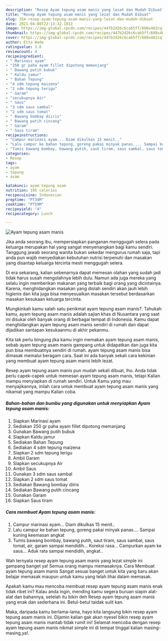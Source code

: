 ```yaml
---
description: "Resep Ayam tepung asam manis yang lezat dan Mudah Dibuat"
title: "Resep Ayam tepung asam manis yang lezat dan Mudah Dibuat"
slug: 354-resep-ayam-tepung-asam-manis-yang-lezat-dan-mudah-dibuat
date: 2021-04-08T22:13:32.101Z
image: https://img-global.cpcdn.com/recipes/447b2d26c6cab5ff/680x482cq70/ayam-tepung-asam-manis-foto-resep-utama.jpg
thumbnail: https://img-global.cpcdn.com/recipes/447b2d26c6cab5ff/680x482cq70/ayam-tepung-asam-manis-foto-resep-utama.jpg
cover: https://img-global.cpcdn.com/recipes/447b2d26c6cab5ff/680x482cq70/ayam-tepung-asam-manis-foto-resep-utama.jpg
author: Etta Wade
ratingvalue: 3.6
reviewcount: 4
recipeingredient:
- " Marinasi ayam"
- "250 gr paha ayam fillet dipotong memanjang"
- " Bawang putih bubuk"
- " Kaldu jamur"
- " Bahan Tepung"
- "4 sdm tepung maizena"
- "2 sdm tepung terigu"
- " Garam"
- "secukupnya Air"
- " Saus"
- "3 sdm saus sambal"
- "2 sdm saus tomat"
- " Bawang bombay diiris"
- " Bawang putih cincang"
- " Garam"
- " Saus tiram"
recipeinstructions:
- "Campur marinasi ayam... Diam dikulkas 15 menit.."
- "Lalu campur ke bahan tepung, goreng pakai minyak panas.... Sampai kuning keemasan angkat"
- "Tumis bawang bombay, bawang putih, saut tiram, saus sambal, saus tomat, air, garam sampai mendidih... Koreksi rasa... Campurkan ayam ke saus... Aduk rata sampai mendidih, angkat.."
categories:
- Resep
tags:
- ayam
- tepung
- asam

katakunci: ayam tepung asam 
nutrition: 195 calories
recipecuisine: Indonesian
preptime: "PT34M"
cooktime: "PT59M"
recipeyield: "4"
recipecategory: Lunch

---
```



![Ayam tepung asam manis](https://img-global.cpcdn.com/recipes/447b2d26c6cab5ff/680x482cq70/ayam-tepung-asam-manis-foto-resep-utama.jpg)

Jika anda seorang ibu, mempersiapkan panganan menggugah selera pada keluarga merupakan hal yang sangat menyenangkan bagi kamu sendiri. Tanggung jawab seorang  wanita bukan sekedar mengurus rumah saja, tapi anda pun wajib menyediakan kebutuhan nutrisi terpenuhi dan masakan yang disantap keluarga tercinta mesti menggugah selera.

Di era  sekarang, kalian sebenarnya dapat memesan olahan yang sudah jadi tidak harus susah mengolahnya lebih dulu. Namun ada juga mereka yang selalu ingin memberikan makanan yang terbaik bagi orang yang dicintainya. Karena, menghidangkan masakan yang diolah sendiri akan jauh lebih higienis dan kita juga bisa menyesuaikan masakan tersebut berdasarkan masakan kesukaan keluarga tercinta. 



Mungkinkah kamu salah satu penikmat ayam tepung asam manis?. Tahukah kamu, ayam tepung asam manis adalah sajian khas di Nusantara yang saat ini disukai oleh banyak orang di berbagai tempat di Indonesia. Kamu dapat menghidangkan ayam tepung asam manis sendiri di rumah dan dapat dijadikan santapan kesukaanmu di akhir pekanmu.

Kita tak perlu bingung jika kamu ingin memakan ayam tepung asam manis, sebab ayam tepung asam manis gampang untuk didapatkan dan juga kita pun bisa membuatnya sendiri di rumah. ayam tepung asam manis bisa dimasak memalui beragam cara. Saat ini ada banyak sekali cara kekinian yang membuat ayam tepung asam manis lebih lezat.

Resep ayam tepung asam manis pun mudah sekali dibuat, lho. Anda tidak perlu capek-capek untuk memesan ayam tepung asam manis, tetapi Kalian mampu menyiapkan di rumah sendiri. Untuk Kamu yang mau menyajikannya, inilah cara untuk membuat ayam tepung asam manis yang nikamat yang mampu Kalian coba.

<!--inarticleads1-->

##### Bahan-bahan dan bumbu yang digunakan untuk menyiapkan Ayam tepung asam manis:

1. Siapkan  Marinasi ayam
1. Sediakan 250 gr paha ayam fillet dipotong memanjang
1. Gunakan  Bawang putih bubuk
1. Siapkan  Kaldu jamur
1. Sediakan  Bahan Tepung
1. Sediakan 4 sdm tepung maizena
1. Siapkan 2 sdm tepung terigu
1. Ambil  Garam
1. Siapkan secukupnya Air
1. Ambil  Saus
1. Gunakan 3 sdm saus sambal
1. Siapkan 2 sdm saus tomat
1. Sediakan  Bawang bombay diiris
1. Sediakan  Bawang putih cincang
1. Gunakan  Garam
1. Siapkan  Saus tiram




<!--inarticleads2-->

##### Cara membuat Ayam tepung asam manis:

1. Campur marinasi ayam... Diam dikulkas 15 menit..
1. Lalu campur ke bahan tepung, goreng pakai minyak panas.... Sampai kuning keemasan angkat
1. Tumis bawang bombay, bawang putih, saut tiram, saus sambal, saus tomat, air, garam sampai mendidih... Koreksi rasa... Campurkan ayam ke saus... Aduk rata sampai mendidih, angkat..




Wah ternyata resep ayam tepung asam manis yang lezat simple ini gampang banget ya! Semua orang mampu memasaknya. Cara Membuat ayam tepung asam manis Sangat sesuai banget untuk kita yang baru akan belajar memasak maupun untuk kamu yang telah lihai dalam memasak.

Apakah kamu mau mencoba membuat resep ayam tepung asam manis enak tidak ribet ini? Kalau anda ingin, mending kamu segera buruan siapin alat-alat dan bahannya, setelah itu bikin deh Resep ayam tepung asam manis yang enak dan sederhana ini. Betul-betul taidak sulit kan. 

Maka, daripada kamu berlama-lama, hayo kita langsung bikin resep ayam tepung asam manis ini. Dijamin kalian gak akan nyesel bikin resep ayam tepung asam manis mantab tidak rumit ini! Selamat mencoba dengan resep ayam tepung asam manis nikmat simple ini di tempat tinggal kalian masing-masing,ya!.

